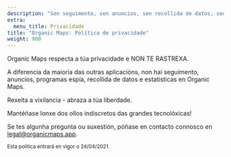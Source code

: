 ```yaml
---
description: "Sen seguimento, sen anuncios, sen recollida de datos, sen recollida de estatísticas, sen programas espía"
extra:
  menu_title: Privacidade
title: "Organic Maps: Política de privacidade"
weight: 900
---
```


Organic Maps respecta a túa privacidade e NON TE RASTREXA.

A diferencia da maioría das outras aplicacións, non hai seguimento,
anuncios, programas espía, recollida de datos e estatísticas en Organic
Maps.

Rexeita a vixilancia - abraza a túa liberdade.

Mantéñase lonxe dos ollos indiscretos das grandes tecnolóxicas!

Se tes algunha pregunta ou suxestión, póñase en contacto connosco en
[legal@organicmaps.app](mailto:legal@organicmaps.app).

<sub>Esta política entrará en vigor o 24/04/2021.</sub>

